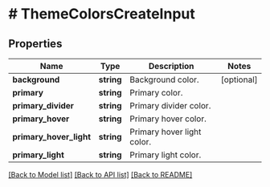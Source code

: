 # # ThemeColorsCreateInput

## Properties

Name | Type | Description | Notes
------------ | ------------- | ------------- | -------------
**background** | **string** | Background color. | [optional]
**primary** | **string** | Primary color. |
**primary_divider** | **string** | Primary divider color. |
**primary_hover** | **string** | Primary hover color. |
**primary_hover_light** | **string** | Primary hover light color. |
**primary_light** | **string** | Primary light color. |

[[Back to Model list]](../../README.md#models) [[Back to API list]](../../README.md#endpoints) [[Back to README]](../../README.md)
